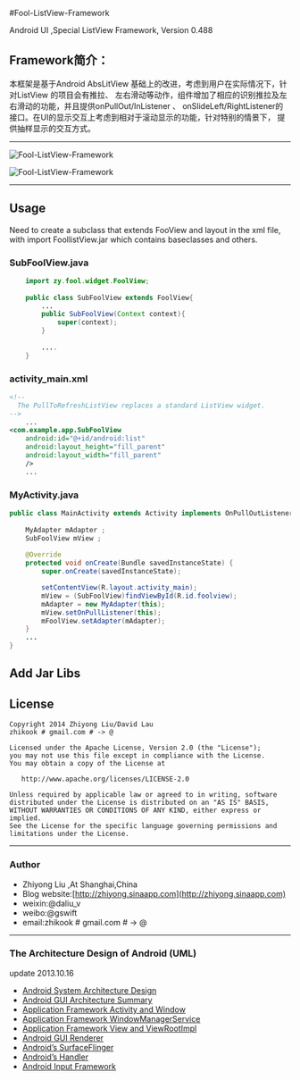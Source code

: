 #Fool-ListView-Framework

Android UI ,Special ListView Framework, Version 0.488

## Framework简介：

本框架是基于Android AbsLitView 基础上的改进，考虑到用户在实际情况下，针对ListView 的项目会有推拉、
左右滑动等动作，组件增加了相应的识别推拉及左右滑动的功能，并且提供onPullOut/InListener 、
onSlideLeft/RightListener的接口。在UI的显示交互上考虑到相对于滚动显示的功能，针对特别的情景下，
提供抽样显示的交互方式。
***********************************************************************************************
![Fool-ListView-Framework](https://raw.github.com/zhikook/Fool-ListView-Framework/master/pullinout.png)

![Fool-ListView-Framework](https://raw.github.com/zhikook/Fool-ListView-Framework/master/slide.png)
***********************************************************************************************
## Usage

Need to create a subclass that extends FooView and layout in the xml file, with import FoollistView.jar 
which contains baseclasses and others.

### SubFoolView.java
```java
    import zy.fool.widget.FoolView;
    
    public class SubFoolView extends FoolView{
        ...
        public SubFoolView(Context context){
            super(context);
        }
        
        ....
    }

```
### activity_main.xml
``` xml
<!--
  The PullToRefreshListView replaces a standard ListView widget.
-->
    ...
<com.example.app.SubFoolView
    android:id="@+id/android:list"
    android:layout_height="fill_parent"
    android:layout_width="fill_parent"
    />
    ...
```

### MyActivity.java
``` java
public class MainActivity extends Activity implements OnPullOutListener{
	
	MyAdapter mAdapter ;
	SubFoolView mView ;
	
	@Override
	protected void onCreate(Bundle savedInstanceState) {
		super.onCreate(savedInstanceState);

		setContentView(R.layout.activity_main);
    	mView = (SubFoolView)findViewById(R.id.foolview);
		mAdapter = new MyAdapter(this);
		mView.setOnPullListener(this);
		mFoolView.setAdapter(mAdapter);
	}
    ...
}

```

## Add Jar Libs



## License

    Copyright 2014 Zhiyong Liu/David Lau
    zhikook # gmail.com # -> @

    Licensed under the Apache License, Version 2.0 (the "License");
    you may not use this file except in compliance with the License.
    You may obtain a copy of the License at

       http://www.apache.org/licenses/LICENSE-2.0

    Unless required by applicable law or agreed to in writing, software
    distributed under the License is distributed on an "AS IS" BASIS,
    WITHOUT WARRANTIES OR CONDITIONS OF ANY KIND, either express or implied.
    See the License for the specific language governing permissions and
    limitations under the License.


***********************************************************************************************

### Author
* Zhiyong Liu ,At Shanghai,China 
* Blog website:[http://zhiyong.sinaapp.com](http://zhiyong.sinaapp.com)
* weixin:@daliu_v
* weibo:@gswift
* email:zhikook # gmail.com # -> @

***********************************************************************************************

### The Architecture Design of Android (UML)

update 2013.10.16

* [Android System Architecture Design](https://github.com/zhikook/AndroidUML/raw/master/01-Android%20System%20Architecture%20Design%20Introduction%20ch-ok.pdf)
* [Android GUI Architecture Summary](https://github.com/zhikook/AndroidUML/raw/master/02-Android%20GUI%20Architecture%20Summary%20-01-ok.pdf)
* [Application Framework Activity and Window](https://github.com/zhikook/AndroidUML/raw/master/03-Activity%20and%20it's%20window%20-01-ok.pdf)
* [Application Framework WindowManagerService](https://github.com/zhikook/AndroidUML/raw/master/04-Windowmangerservice%20-01-ok.pdf)
* [Application Framework View and ViewRootImpl](https://github.com/zhikook/AndroidUML/raw/master/05-View%20and%20viewrootimpl%20performtraversals-ok.pdf)
* [Android GUI Renderer](https://github.com/zhikook/AndroidUML/raw/master/06-Android%20Renderer-ok.pdf)
* [Android’s SurfaceFlinger](https://github.com/zhikook/AndroidUML/raw/master/07-Android%20SurfaceFlinger-ok.pdf)
* [Android’s Handler](https://github.com/zhikook/AndroidUML/raw/master/08-Android%20Thread%20Looper%20Message%20Handler%20Java%20and%20native%20ok.pdf)
* [Android Input Framework](https://github.com/zhikook/AndroidUML/raw/master/09-Android%20input%20framework-ok.pdf)

